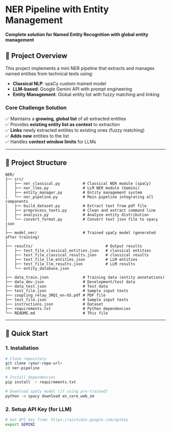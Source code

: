 # NER Pipeline with Entity Management

**Complete solution for Named Entity Recognition with global entity management**

## 🎯 Project Overview

This project implements a mini NER pipeline that extracts and manages named entities from technical texts using:
- **Classical NLP**: spaCy custom-trained model
- **LLM-based**: Google Gemini API with prompt engineering
- **Entity Management**: Global entity list with fuzzy matching and linking

### Core Challenge Solution
✅ Maintains a **growing, global list** of all extracted entities  
✅ Provides **existing entity list as context** to extraction  
✅ **Links** newly extracted entities to existing ones (fuzzy matching)  
✅ **Adds new** entities to the list  
✅ Handles **context window limits** for LLMs

---

## 📁 Project Structure
```
NER/
├── src/
│   ├── ner_classical.py          # Classical NER module (spaCy)
│   ├── ner_llms.py               # LLM NER module (Gemini)
│   ├── entity_manager.py         # Entity management system
│   └── ner_pipeline.py           # Main pipeline integrating all components
│   ├── build_dataset.py          # Extract text from pdf file 
│   ├── preprocess_texts.py       # Clean and extract command line
│   ├── analysis.py               # Analyze entity distribution
│   └── convert_format.py         # Convert text json file to spacy json
│
├── model_ner/                    # Trained spaCy model (generated after training)
│
├── results/                                # Output results
│   ├── test_file_classical_entities.json   # classical entities 
│   ├── test_file_classical_results.json    # classical results 
│   ├── test_file_llm_entities.json         # LLM entities
│   ├── test_file_llm_results.json          # LLM results
│   └── entity_database.json
│
├── data_train.json               # Training data (entity annotations)
├── data_dev.json                 # Development/test data
├── data_test.json                # Test data
├── test_file.json                # Sample input texts
├── coupling_relay_3RQ1_en-US.pdf # PDF file
├── test_file.json                # Sample input texts
├── instructions.json             # Dataset
├── requirements.txt              # Python dependencies
└── README.md                     # This file

```
---

## 🚀 Quick Start

### 1. Installation

```bash
# Clone repository
git clone <your-repo-url>
cd ner-pipeline

# Install dependencies
pip install -r requirements.txt

# Download spaCy model (if using pre-trained)
python -m spacy download en_core_web_sm
```

### 2. Setup API Key (for LLM)

```bash
# Get API key from: https://aistudio.google.com/apikey
export GEMINI
